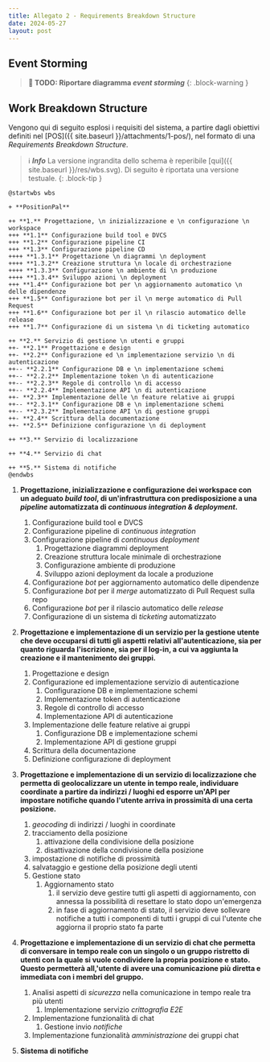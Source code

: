 ```yaml
---
title: Allegato 2 - Requirements Breakdown Structure
date: 2024-05-27
layout: post
---
```


## Event Storming

> **🚧 TODO: Riportare diagramma _event storming_**
{: .block-warning }

## Work Breakdown Structure

Vengono qui di seguito esplosi i requisiti del sistema, a partire dagli obiettivi definiti nel [POS]({{ site.baseurl }}/attachments/1-pos/), nel formato di una _Requirements Breakdown Structure_.

> ℹ️ **_Info_**
> La versione ingrandita dello schema è reperibile [qui]({{ site.baseurl }}/res/wbs.svg).
> Di seguito è riportata una versione testuale.
{: .block-tip }

```plantuml
@startwbs wbs

+ **PositionPal**

++ **1.** Progettazione, \n inizializzazione e \n configurazione \n workspace
+++ **1.1** Configurazione build tool e DVCS
+++ **1.2** Configurazione pipeline CI
+++ **1.3** Configurazione pipeline CD
++++ **1.3.1** Progettazione \n diagrammi \n deployment
++++ **1.3.2** Creazione struttura \n locale di orchestrazione
++++ **1.3.3** Configurazione \n ambiente di \n produzione
++++ **1.3.4** Sviluppo azioni \n deployment
+++ **1.4** Configurazione bot per \n aggiornamento automatico \n delle dipendenze
+++ **1.5** Configurazione bot per il \n merge automatico di Pull Request
+++ **1.6** Configurazione bot per il \n rilascio automatico delle release
+++ **1.7** Configurazione di un sistema \n di ticketing automatico

++ **2.** Servizio di gestione \n utenti e gruppi
++- **2.1** Progettazione e design
++- **2.2** Configurazione ed \n implementazione servizio \n di autenticazione
++-- **2.2.1** Configurazione DB e \n implementazione schemi
++-- **2.2.2** Implementazione token \n di autenticazione
++-- **2.2.3** Regole di controllo \n di accesso
++-- **2.2.4** Implementazione API \n di autenticazione
++- **2.3** Implementazione delle \n feature relative ai gruppi
++-- **2.3.1** Configurazione DB e \n implementazione schemi
++-- **2.3.2** Implementazione API \n di gestione gruppi
++- **2.4** Scrittura della documentazione
++- **2.5** Definizione configurazione \n di deployment

++ **3.** Servizio di localizzazione

++ **4.** Servizio di chat

++ **5.** Sistema di notifiche
@endwbs
```

1. **Progettazione, inizializzazione e configurazione dei workspace con un adeguato _build tool_, di un'infrastruttura con predisposizione a una _pipeline_ automatizzata di _continuous integration & deployment_.**
   1. Configurazione build tool e DVCS
   2. Configurazione pipeline di _continuous integration_
   3. Configurazione pipeline di _continuous deployment_
      1. Progettazione diagrammi deployment
      2. Creazione struttura locale minimale di orchestrazione
      3. Configurazione ambiente di produzione
      4. Sviluppo azioni deployment da locale a produzione
   4. Configurazione _bot_ per aggiornamento automatico delle dipendenze
   5. Configurazione _bot_ per il _merge_ automatizzato di Pull Request sulla repo
   6. Configurazione _bot_ per il rilascio automatico delle _release_
   7. Configurazione di un sistema di _ticketing_ automatizzato

2. **Progettazione e implementazione di un servizio per la gestione utente che deve occuparsi di tutti gli aspetti relativi all'autenticazione, sia per quanto riguarda l'iscrizione, sia per il log-in, a cui va aggiunta la creazione e il mantenimento dei gruppi.**
   1. Progettazione e design
   2. Configurazione ed implementazione servizio di autenticazione
      1. Configurazione DB e implementazione schemi
      2. Implementazione token di autenticazione
      3. Regole di controllo di accesso
      4. Implementazione API di autenticazione
   3. Implementazione delle feature relative ai gruppi
      1. Configurazione DB e implementazione schemi
      2. Implementazione API di gestione gruppi
   4. Scrittura della documentazione
   5. Definizione configurazione di deployment

<!--
   1. Autenticazione
      1. Iscrizione
         1. il servizio deve supportare l'iscrizione di nuovi utenti
         2. il servizio deve inviare una mail con i dati relativi all'iscrizione
      2. Log-in
         1. il servizio deve supportare il _login_ di utenti già iscritti
         2. il servizio deve creare e gestire _token_ di autenticazione e la sessione a questo correlata
      3. Aggiornamento utente
         1. il servizio deve permettere all'utente di modificare le proprie informazioni e password
   2. Gestione gruppi
      1. Creazione gruppo
         1. il servizio deve supportare la creazione di un gruppo
      2. Adesione gruppo
         1. il servizio deve supportare la possibilità di invitare utenti nei gruppi, oltre che notificare i facenti parte del gruppo ad ogni nuova adesione
      3. Abbandono gruppo
         1. il servizio deve permettere all'utente di abbandonare un gruppo in cui ha precedentemente aderito
-->

3. **Progettazione e implementazione di un servizio di localizzazione che permetta di geolocalizzare un utente in tempo reale, individuare coordinate a partire da indirizzi / luoghi ed esporre un'API per impostare notifiche quando l'utente arriva in prossimità di una certa posizione.**
   1. _geocoding_ di indirizzi / luoghi in coordinate
   2. tracciamento della posizione
      1. attivazione della condivisione della posizione
      2. disattivazione della condivisione della posizione
   3. impostazione di notifiche di prossimità
   4. salvataggio e gestione della posizione degli utenti
   5. Gestione stato
      1. Aggiornamento stato
         1. il servizio deve gestire tutti gli aspetti di aggiornamento, con annessa la possibilità di resettare lo stato dopo un'emergenza
         2. in fase di aggiornamento di stato, il servizio deve sollevare notifiche a tutti i componenti di tutti i gruppi di cui l'utente che aggiorna il proprio stato fa parte

4. **Progettazione e implementazione di un servizio di chat che permetta di conversare in tempo reale con un singolo o un gruppo ristretto di utenti con la quale si vuole condividere la propria posizione e stato. Questo permetterà all,'utente di avere una comunicazione più diretta e immediata con i membri del gruppo.**
   1. Analisi aspetti di _sicurezza_ nella comunicazione in tempo reale tra più utenti
      1. Implementazione servizio _crittografia E2E_
   2. Implementazione funzionalità di chat
      1. Gestione invio _notifiche_
   3. Implementazione funzionalità _amministrazione_ dei gruppi chat

5. **Sistema di notifiche**
